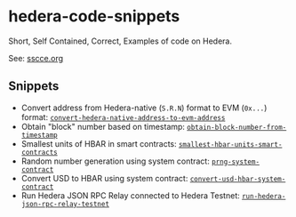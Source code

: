 # hedera-code-snippets

Short, Self Contained, Correct, Examples of code on Hedera.

See: [sscce.org](http://sscce.org/)

## Snippets

- Convert address from Hedera-native (`S.R.N`) format to EVM (`0x...`) format: [`convert-hedera-native-address-to-evm-address`](./convert-hedera-native-address-to-evm-address/)
- Obtain "block" number based on timestamp: [`obtain-block-number-from-timestamp`](./obtain-block-number-from-timestamp/)
- Smallest units of HBAR in smart contracts: [`smallest-hbar-units-smart-contracts`](./smallest-hbar-units-smart-contracts/)
- Random number generation using system contract: [`prng-system-contract`](./prng-system-contract/)
- Convert USD to HBAR using system contract: [`convert-usd-hbar-system-contract`](./convert-usd-hbar-system-contract/)
- Run Hedera JSON RPC Relay connected to Hedera Testnet: [`run-hedera-json-rpc-relay-testnet`](./run-hedera-json-rpc-relay-testnet/)
